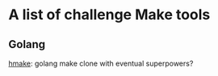 # A list of challenge Make tools

## Golang

[hmake](/hookenz/hmake): golang make clone with eventual superpowers?
